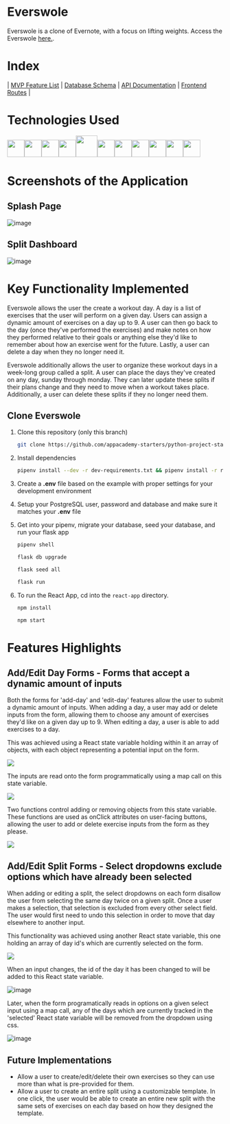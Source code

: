 # Everswole

Everswole is a clone of Evernote, with a focus on lifting weights. Access the Everswole [here.](https://everswole.herokuapp.com/).

# Index
|
[MVP Feature List](https://github.com/scorbz9/everswole/wiki/MVP-Feature-List) |
[Database Schema](https://github.com/scorbz9/everswole/wiki/Database-Schema) |
[API Documentation](https://github.com/scorbz9/everswole/wiki/API-Documentation) |
[Frontend Routes](https://github.com/scorbz9/everswole/wiki/Frontend-Routes) |

# Technologies Used

<img  src="https://cdn.jsdelivr.net/gh/devicons/devicon/icons/javascript/javascript-original.svg"  height=40/><img src="https://cdn.jsdelivr.net/gh/devicons/devicon/icons/react/react-original.svg" height=40/><img src="https://cdn.jsdelivr.net/gh/devicons/devicon/icons/redux/redux-original.svg" height=40/><img src="https://cdn.jsdelivr.net/gh/devicons/devicon/icons/flask/flask-original.svg" height=40/><img src="https://cdn.jsdelivr.net/gh/devicons/devicon/icons/python/python-original.svg" height=50/><img  src="https://cdn.jsdelivr.net/gh/devicons/devicon/icons/postgresql/postgresql-original.svg"  height=40/><img  src="https://cdn.jsdelivr.net/gh/devicons/devicon/icons/sqlalchemy/sqlalchemy-original.svg"  height=40/><img  src="https://cdn.jsdelivr.net/gh/devicons/devicon/icons/css3/css3-original.svg"  height=40/><img  src="https://cdn.jsdelivr.net/gh/devicons/devicon/icons/html5/html5-original.svg"  height=40/><img  src="https://cdn.jsdelivr.net/gh/devicons/devicon/icons/git/git-original.svg"  height=40/><img  src="https://cdn.jsdelivr.net/gh/devicons/devicon/icons/vscode/vscode-original.svg"  height=40/>

# Screenshots of the Application

## Splash Page

![image](https://user-images.githubusercontent.com/63172733/155911557-63217192-a86b-43c0-8cd4-b57da9a08626.png)


## Split Dashboard

![image](https://user-images.githubusercontent.com/63172733/155911519-0532f738-aac7-4493-9f18-f51c67f7544f.png)

# Key Functionality Implemented

Everswole allows the user the create a workout day. A day is a list of exercises that the user will perform on a given day. Users can assign a dynamic amount of exercises on a day up to 9. A user can then go back to the day (once they've performed the exercises) and make notes on how they performed relative to their goals or anything else they'd like to remember about how an exercise went for the future. Lastly, a user can delete a day when they no longer need it. 

Everswole additionally allows the user to organize these workout days in a week-long group called a split. A user can place the days they've created on any day, sunday through monday. They can later update these splits if their plans change and they need to move when a workout takes place. Additionally, a user can delete these splits if they no longer need them.

## Clone Everswole

1. Clone this repository (only this branch)

   ```bash
   git clone https://github.com/appacademy-starters/python-project-starter.git
   ```

2. Install dependencies

      ```bash
      pipenv install --dev -r dev-requirements.txt && pipenv install -r requirements.txt
      ```

3. Create a **.env** file based on the example with proper settings for your
   development environment
4. Setup your PostgreSQL user, password and database and make sure it matches your **.env** file

5. Get into your pipenv, migrate your database, seed your database, and run your flask app

   ```bash
   pipenv shell
   ```

   ```bash
   flask db upgrade
   ```

   ```bash
   flask seed all
   ```

   ```bash
   flask run
   ```
6. To run the React App, cd into the `react-app` directory.

   ```bash
   npm install
   ```

   ```bash
   npm start
   ```

# Features Highlights

## Add/Edit Day Forms - Forms that accept a dynamic amount of inputs
Both the forms for 'add-day' and 'edit-day' features allow the user to submit a dynamic amount of inputs. When adding a day, a user may add or delete inputs from the form, allowing them to choose any amount of exercises they'd like on a given day up to 9. When editing a day, a user is able to add exercises to a day. 

This was achieved using a React state variable holding within it an array of objects, with each object representing a potential input on the form.

![](https://res.cloudinary.com/dzi47txgs/image/upload/v1645930256/everswole_readme1_wfrfqq.png)

The inputs are read onto the form programmatically using a map call on this state variable.

![](https://res.cloudinary.com/dzi47txgs/image/upload/v1645930450/everswole_readme2_yczymd.png)

Two functions control adding or removing objects from this state variable. These functions are used as onClick attributes on user-facing buttons, allowing the user to add or delete exercise inputs from the form as they please.

![](https://res.cloudinary.com/dzi47txgs/image/upload/v1645930552/everswole_readme3_owtzhv.png)

## Add/Edit Split Forms - Select dropdowns exclude options which have already been selected 
When adding or editing a split, the select dropdowns on each form disallow the user from selecting the same day twice on a given split. Once a user makes a selection, that selection is excluded from every other select field. The user would first need to undo this selection in order to move that day elsewhere to another input.

This functionality was achieved using another React state variable, this one holding an array of day id's which are currently selected on the form. 

![](https://res.cloudinary.com/dzi47txgs/image/upload/v1645930907/everswole_readme4_dzl1sz.png)

When an input changes, the id of the day it has been changed to will be added to this React state variable.

![image](https://user-images.githubusercontent.com/63172733/155866387-e04364ce-0f98-47b2-ac2d-a80f5c8d4e6a.png)

Later, when the form programatically reads in options on a given select input using a map call, any of the days which are currently tracked in the 'selected' React state variable will be removed from the dropdown using css.

![image](https://user-images.githubusercontent.com/63172733/155866424-6f33e097-801f-416e-9bf1-48e84fcf5d5f.png)

## Future Implementations
- Allow a user to create/edit/delete their own exercises so they can use more than what is pre-provided for them.
- Allow a user to create an entire split using a customizable template. In one click, the user would be able to create an entire new split with the same sets of exercises on each day based on how they designed the template.
